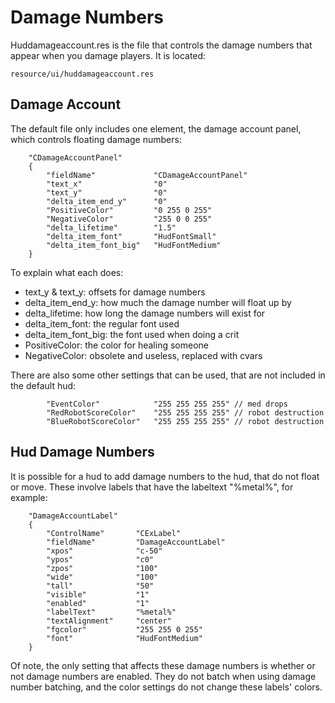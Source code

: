# Damage Numbers

Huddamageaccount.res is the file that controls the damage numbers that appear when you damage players. It is located:
```
resource/ui/huddamageaccount.res
```

## Damage Account

The default file only includes one element, the damage account panel, which controls floating damage numbers:
```
	"CDamageAccountPanel"
	{
		"fieldName"             "CDamageAccountPanel"
		"text_x"                "0"
		"text_y"                "0"
		"delta_item_end_y"      "0"
		"PositiveColor"         "0 255 0 255"
		"NegativeColor"         "255 0 0 255"
		"delta_lifetime"        "1.5"
		"delta_item_font"       "HudFontSmall"
		"delta_item_font_big"   "HudFontMedium"
	}
```

To explain what each does:
* text_y & text_y: offsets for damage numbers
* delta_item_end_y: how much the damage number will float up by
* delta_lifetime: how long the damage numbers will exist for
* delta_item_font: the regular font used
* delta_item_font_big: the font used when doing a crit
* PositiveColor: the color for healing someone
* NegativeColor: obsolete and useless, replaced with cvars

There are also some other settings that can be used, that are not included in the default hud:
```
		"EventColor"            "255 255 255 255" // med drops
		"RedRobotScoreColor"    "255 255 255 255" // robot destruction
		"BlueRobotScoreColor"   "255 255 255 255" // robot destruction
```

## Hud Damage Numbers

It is possible for a hud to add damage numbers to the hud, that do not float or move. These involve labels that have the labeltext "%metal%", for example:
```
	"DamageAccountLabel"
	{
		"ControlName"       "CExLabel"
		"fieldName"         "DamageAccountLabel"
		"xpos"              "c-50"
		"ypos"              "c0"
		"zpos"              "100"
		"wide"              "100"
		"tall"              "50"
		"visible"           "1"
		"enabled"           "1"
		"labelText"         "%metal%"
		"textAlignment"     "center"
		"fgcolor"           "255 255 0 255"
		"font"              "HudFontMedium"
	}
```

Of note, the only setting that affects these damage numbers is whether or not damage numbers are enabled. They do not batch when using damage number batching, and the color settings do not change these labels' colors.